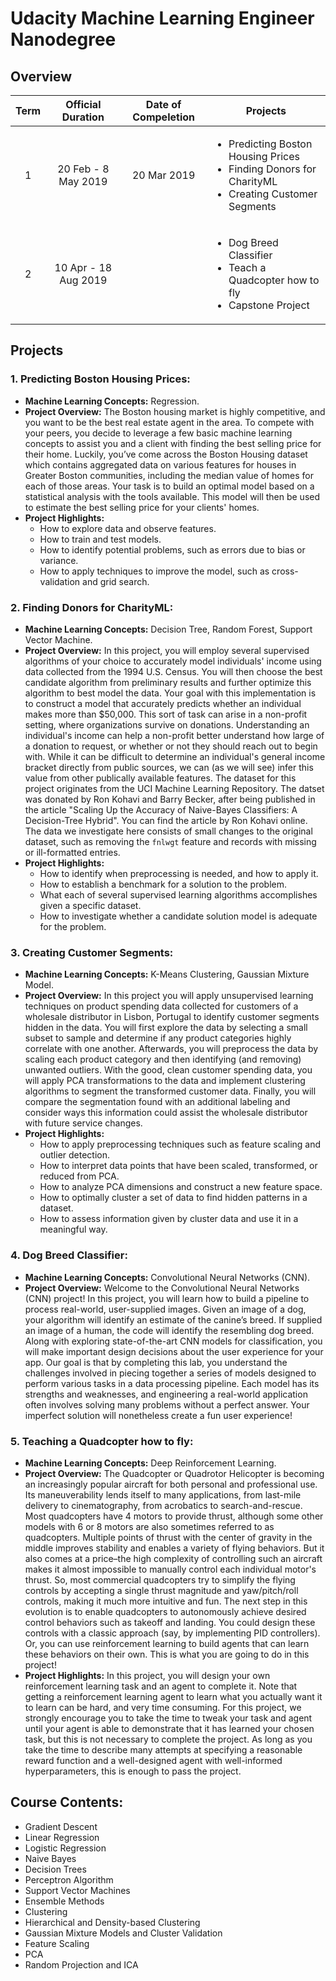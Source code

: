 # Udacity Machine Learning Engineer Nanodegree

## Overview
|Term|Official Duration|Date of Compeletion|Projects|
|:-:|:-:|:-:|-|
|1|20 Feb - 8 May 2019|20 Mar 2019|<ul><li>Predicting Boston Housing Prices</li><li>Finding Donors for CharityML</li><li>Creating Customer Segments</li></ul>|
|2|10 Apr - 18 Aug 2019||<ul><li>Dog Breed Classifier</li><li>Teach a Quadcopter how to fly</li><li>Capstone Project</li></ul>|

## Projects
### 1. Predicting Boston Housing Prices:
- **Machine Learning Concepts:** Regression.
- **Project Overview:** The Boston housing market is highly competitive, and you want to be the best real estate agent in the area. To compete with your peers, you decide to leverage a few basic machine learning concepts to assist you and a client with finding the best selling price for their home. Luckily, you’ve come across the Boston Housing dataset which contains aggregated data on various features for houses in Greater Boston communities, including the median value of homes for each of those areas. Your task is to build an optimal model based on a statistical analysis with the tools available. This model will then be used to estimate the best selling price for your clients' homes.
- **Project Highlights:** 
  - How to explore data and observe features.
  - How to train and test models.
  - How to identify potential problems, such as errors due to bias or variance.
  - How to apply techniques to improve the model, such as cross-validation and grid search.

### 2. Finding Donors for CharityML:
- **Machine Learning Concepts:** Decision Tree, Random Forest, Support Vector Machine.
- **Project Overview:** In this project, you will employ several supervised algorithms of your choice to accurately model individuals' income using data collected from the 1994 U.S. Census. You will then choose the best candidate algorithm from preliminary results and further optimize this algorithm to best model the data. Your goal with this implementation is to construct a model that accurately predicts whether an individual makes more than $50,000. This sort of task can arise in a non-profit setting, where organizations survive on donations. Understanding an individual's income can help a non-profit better understand how large of a donation to request, or whether or not they should reach out to begin with. While it can be difficult to determine an individual's general income bracket directly from public sources, we can (as we will see) infer this value from other publically available features. The dataset for this project originates from the UCI Machine Learning Repository. The datset was donated by Ron Kohavi and Barry Becker, after being published in the article "Scaling Up the Accuracy of Naive-Bayes Classifiers: A Decision-Tree Hybrid". You can find the article by Ron Kohavi online. The data we investigate here consists of small changes to the original dataset, such as removing the `fnlwgt` feature and records with missing or ill-formatted entries.
- **Project Highlights:** 
  - How to identify when preprocessing is needed, and how to apply it.
  - How to establish a benchmark for a solution to the problem.
  - What each of several supervised learning algorithms accomplishes given a specific dataset.
  - How to investigate whether a candidate solution model is adequate for the problem.

### 3. Creating Customer Segments:
- **Machine Learning Concepts:** K-Means Clustering, Gaussian Mixture Model.
- **Project Overview:** In this project you will apply unsupervised learning techniques on product spending data collected for customers of a wholesale distributor in Lisbon, Portugal to identify customer segments hidden in the data. You will first explore the data by selecting a small subset to sample and determine if any product categories highly correlate with one another. Afterwards, you will preprocess the data by scaling each product category and then identifying (and removing) unwanted outliers. With the good, clean customer spending data, you will apply PCA transformations to the data and implement clustering algorithms to segment the transformed customer data. Finally, you will compare the segmentation found with an additional labeling and consider ways this information could assist the wholesale distributor with future service changes.
- **Project Highlights:**
  - How to apply preprocessing techniques such as feature scaling and outlier detection.
  - How to interpret data points that have been scaled, transformed, or reduced from PCA.
  - How to analyze PCA dimensions and construct a new feature space.
  - How to optimally cluster a set of data to find hidden patterns in a dataset.
  - How to assess information given by cluster data and use it in a meaningful way.

### 4. Dog Breed Classifier:
- **Machine Learning Concepts:** Convolutional Neural Networks (CNN).
- **Project Overview:** Welcome to the Convolutional Neural Networks (CNN) project! In this project, you will learn how to build a pipeline to process real-world, user-supplied images. Given an image of a dog, your algorithm will identify an estimate of the canine’s breed. If supplied an image of a human, the code will identify the resembling dog breed. Along with exploring state-of-the-art CNN models for classification, you will make important design decisions about the user experience for your app. Our goal is that by completing this lab, you understand the challenges involved in piecing together a series of models designed to perform various tasks in a data processing pipeline. Each model has its strengths and weaknesses, and engineering a real-world application often involves solving many problems without a perfect answer. Your imperfect solution will nonetheless create a fun user experience!

### 5. Teaching a Quadcopter how to fly:
- **Machine Learning Concepts:** Deep Reinforcement Learning.
- **Project Overview:** The Quadcopter or Quadrotor Helicopter is becoming an increasingly popular aircraft for both personal and professional use. Its maneuverability lends itself to many applications, from last-mile delivery to cinematography, from acrobatics to search-and-rescue. Most quadcopters have 4 motors to provide thrust, although some other models with 6 or 8 motors are also sometimes referred to as quadcopters. Multiple points of thrust with the center of gravity in the middle improves stability and enables a variety of flying behaviors. But it also comes at a price–the high complexity of controlling such an aircraft makes it almost impossible to manually control each individual motor's thrust. So, most commercial quadcopters try to simplify the flying controls by accepting a single thrust magnitude and yaw/pitch/roll controls, making it much more intuitive and fun. The next step in this evolution is to enable quadcopters to autonomously achieve desired control behaviors such as takeoff and landing. You could design these controls with a classic approach (say, by implementing PID controllers). Or, you can use reinforcement learning to build agents that can learn these behaviors on their own. This is what you are going to do in this project!
- **Project Highlights:** In this project, you will design your own reinforcement learning task and an agent to complete it. Note that getting a reinforcement learning agent to learn what you actually want it to learn can be hard, and very time consuming. For this project, we strongly encourage you to take the time to tweak your task and agent until your agent is able to demonstrate that it has learned your chosen task, but this is not necessary to complete the project. As long as you take the time to describe many attempts at specifying a reasonable reward function and a well-designed agent with well-informed hyperparameters, this is enough to pass the project.

## Course Contents:
- Gradient Descent
- Linear Regression
- Logistic Regression
- Naive Bayes
- Decision Trees
- Perceptron Algorithm
- Support Vector Machines
- Ensemble Methods
- Clustering
- Hierarchical and Density-based Clustering
- Gaussian Mixture Models and Cluster Validation
- Feature Scaling
- PCA
- Random Projection and ICA
